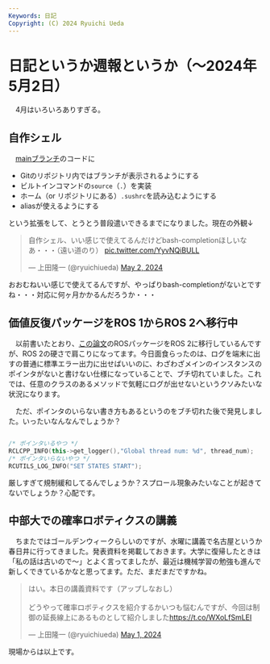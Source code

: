 ```yaml
---
Keywords: 日記
Copyright: (C) 2024 Ryuichi Ueda
---
```


# 日記というか週報というか（〜2024年5月2日）

　4月はいろいろありすぎる。

## 自作シェル

　[mainブランチ](https://github.com/shellgei/rusty_bash)のコードに

* Gitのリポジトリ内ではブランチが表示されるようにする
* ビルトインコマンドの`source`（`.`）を実装
* ホーム（or リポジトリにある）`.sushrc`を読み込むようにする
* aliasが使えるようにする

という拡張をして、とうとう普段遣いできるまでになりました。現在の外観↓

<blockquote class="twitter-tweet"><p lang="ja" dir="ltr">自作シェル、いい感じで使えてるんだけどbash-completionほしいなあ・・・（遠い道のり） <a href="https://t.co/YyvNQiBULL">pic.twitter.com/YyvNQiBULL</a></p>&mdash; 上田隆一 (@ryuichiueda) <a href="https://twitter.com/ryuichiueda/status/1785985897458180437?ref_src=twsrc%5Etfw">May 2, 2024</a></blockquote> <script async src="https://platform.twitter.com/widgets.js" charset="utf-8"></script>

おおむねいい感じで使えてるんですが、やっぱりbash-completionがないとですね・・・対応に何ヶ月かかるんだろうか・・・

## 価値反復パッケージをROS 1からROS 2へ移行中

　以前書いたとおり、[この論文](https://www.fujipress.jp/jrm/rb/robot003500061489/)のROSパッケージをROS 2に移行しているんですが、ROS 2の硬さで肩こりになってます。今日面食らったのは、ログを端末に出すの普通に標準エラー出力に出せばいいのに、わざわざメインのインスタンスのポインタがないと書けない仕様になっていることで、ブチ切れていました。これでは、任意のクラスのあるメソッドで気軽にログが出せないというクソみたいな状況になります。


　ただ、ポインタのいらない書き方もあるというのをブチ切れた後で発見しました。いったいなんなんでしょうか？

```cpp

/* ポインタいるやつ */
RCLCPP_INFO(this->get_logger(),"Global thread num: %d", thread_num);
/* ポインタいらないやつ */
RCUTILS_LOG_INFO("SET STATES START");
```

厳しすぎて規制緩和してるんでしょうか？スプロール現象みたいなことが起きてないでしょうか？心配です。

## 中部大での確率ロボティクスの講義

　ちまたではゴールデンウィークらしいのですが、水曜に講義で名古屋というか春日井に行ってきました。発表資料を掲載しておきます。大学に復帰したときは「私の話は古いので〜」とよく言ってましたが、最近は機械学習の勉強も進んで新しくできているかなと思ってます。ただ、まだまだですかね。

<blockquote class="twitter-tweet"><p lang="ja" dir="ltr">はい。本日の講義資料です（アップしなおし）<br><br>どうやって確率ロボティクスを紹介するかいつも悩むんですが、今回は制御の延長線上にあるものとして紹介しました<a href="https://t.co/WXoLfSmLEI">https://t.co/WXoLfSmLEI</a></p>&mdash; 上田隆一 (@ryuichiueda) <a href="https://twitter.com/ryuichiueda/status/1785586392875331791?ref_src=twsrc%5Etfw">May 1, 2024</a></blockquote> <script async src="https://platform.twitter.com/widgets.js" charset="utf-8"></script>

現場からは以上です。
